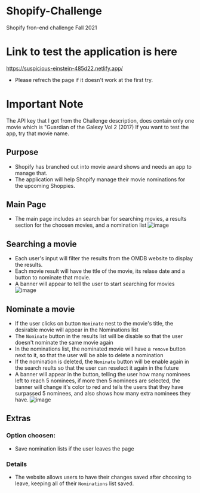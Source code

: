 # Shopify-Challenge
Shopify fron-end challenge Fall 2021

# Link to test the application is here
https://suspicious-einstein-485d22.netlify.app/
- Please refrech the page if it doesn't work at the first try.

# Important Note
The API key that I got from the Challenge description, does contain only one movie which is "Guardian of the Galexy Vol 2 (2017)
If you want to test the app, try that movie name.

## Purpose
- Shopify has branched out into movie award shows and needs an app to manage that.
- The application will help Shopify manage their movie nominations for the upcoming Shoppies.

## Main Page
- The main page includes an search bar for searching movies, a results section for the choosen movies, and a nomination list
![image](https://user-images.githubusercontent.com/59850587/117552488-9f680f00-b019-11eb-8196-39240fc7e3b4.png)

## Searching a movie
- Each user's input will filter the results from the OMDB website to display the results.
- Each movie result will have the ttle of the movie, its relase date and a button to nominate that movie.
- A banner will appear to tell the user to start searching for movies
![image](https://user-images.githubusercontent.com/59850587/117552499-b1e24880-b019-11eb-9319-cfe28eda1c16.png)

## Nominate a movie
- If the user clicks on button `Nominate` nest to the movie's title, the desirable movie will appear in the Nominations list
- The `Nominate` button in the results list will be disable so that the user doesn't nominate the same movie again
- In the nominations list, the nominated movie will have a `remove` button next to it, so that the user will be able to delete a nomination
- If the nomination is deleted, the `Nominate` button will be enable again in the search reults so that the user can reselect it again in the future
- A banner will appear in the button, telling the user how many nominees left to reach 5 nominees, if more then 5 nominees are selected, the banner will change it's color to red and tells the users that they have surpassed 5 nominees, and also shows how many extra nominees they have.
![image](https://user-images.githubusercontent.com/59850587/117552631-a0e60700-b01a-11eb-9b3c-d09d26652f72.png)

## Extras
### Option choosen: 
- Save nomination lists if the user leaves the page
### Details
- The website allows users to have their changes saved after choosing to leave, keeping all of their `Nominations` list saved.



